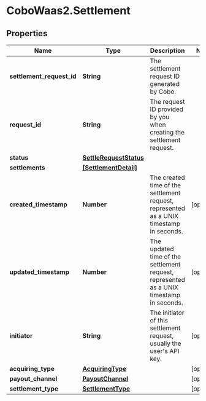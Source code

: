 # CoboWaas2.Settlement

## Properties

Name | Type | Description | Notes
------------ | ------------- | ------------- | -------------
**settlement_request_id** | **String** | The settlement request ID generated by Cobo. | 
**request_id** | **String** | The request ID provided by you when creating the settlement request. | 
**status** | [**SettleRequestStatus**](SettleRequestStatus.md) |  | 
**settlements** | [**[SettlementDetail]**](SettlementDetail.md) |  | 
**created_timestamp** | **Number** | The created time of the settlement request, represented as a UNIX timestamp in seconds. | [optional] 
**updated_timestamp** | **Number** | The updated time of the settlement request, represented as a UNIX timestamp in seconds. | [optional] 
**initiator** | **String** | The initiator of this settlement request, usually the user&#39;s API key. | [optional] 
**acquiring_type** | [**AcquiringType**](AcquiringType.md) |  | [optional] 
**payout_channel** | [**PayoutChannel**](PayoutChannel.md) |  | [optional] 
**settlement_type** | [**SettlementType**](SettlementType.md) |  | [optional] 



